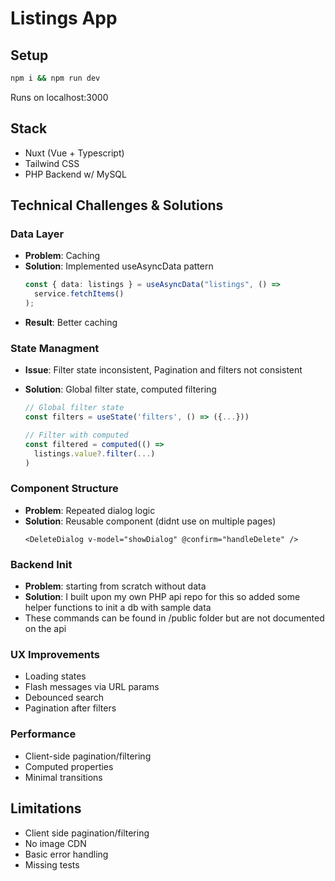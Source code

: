 # Listings App

## Setup

```bash
npm i && npm run dev
```

Runs on localhost:3000

## Stack

- Nuxt (Vue + Typescript)
- Tailwind CSS
- PHP Backend w/ MySQL

## Technical Challenges & Solutions


### Data Layer

- **Problem**: Caching
- **Solution**: Implemented useAsyncData pattern
  ```ts
  const { data: listings } = useAsyncData("listings", () =>
    service.fetchItems()
  );
  ```
- **Result**: Better caching

### State Managment

- **Issue**: Filter state inconsistent, Pagination and filters not consistent
- **Solution**: Global filter state, computed filtering

  ```ts
  // Global filter state
  const filters = useState('filters', () => ({...}))

  // Filter with computed
  const filtered = computed(() =>
    listings.value?.filter(...)
  )
  ```

### Component Structure

- **Problem**: Repeated dialog logic
- **Solution**: Reusable component (didnt use on multiple pages)
  ```vue
  <DeleteDialog v-model="showDialog" @confirm="handleDelete" />
  ```

### Backend Init

- **Problem**:  starting from scratch without data
- **Solution**: I built upon my own PHP api repo for this so added some helper functions to init a db with sample data
- These commands can be found in /public folder but are not documented on the api


### UX Improvements

- Loading states
- Flash messages via URL params
- Debounced search
- Pagination after filters

### Performance

- Client-side pagination/filtering
- Computed properties
- Minimal transitions

## Limitations

- Client side pagination/filtering
- No image CDN
- Basic error handling
- Missing tests
